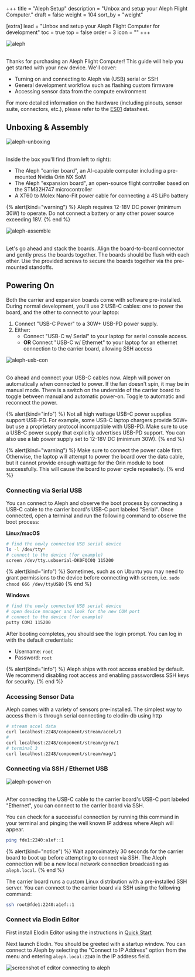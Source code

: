 +++
title = "Aleph Setup"
description = "Unbox and setup your Aleph Flight Computer."
draft = false
weight = 104
sort_by = "weight"

[extra]
lead = "Unbox and setup your Aleph Flight Computer for development"
toc = true
top = false
order = 3
icon = ""
+++

<img src="/assets/aleph.jpg" alt="aleph"/>
<br></br>

Thanks for purchasing an Aleph Flight Computer! This guide will help you get started with your new device. We'll cover:
- Turning on and connecting to Aleph via (USB) serial or SSH
- General development workflow such as flashing custom firmware
- Accessing sensor data from the compute environment

For more detailed information on the hardware (including pinouts, sensor suite, connectors, etc.), please refer to the [ES01](/ES01) datasheet.

## Unboxing & Assembly

<img src="/assets/aleph-unboxing.jpg" alt="aleph-unboxing"/>
<br></br>

Inside the box you'll find (from left to right):
- The Aleph "carrier board", an AI-capable computer including a pre-mounted Nvidia Orin NX SoM
- The Aleph "expansion board", an open-source flight controller based on the STM32H747 microcontroller
- A XT60 to Molex Nano-Fit power cable for connecting a 4S LiPo battery

{% alert(kind="warning") %}
Aleph requires 12-18V DC power (minimum 30W) to operate.
Do not connect a battery or any other power source exceeding 18V.
{% end %}

<img src="/assets/aleph-assemble.jpg" alt="aleph-assemble"/>
<br></br>

Let's go ahead and stack the boards. Align the board-to-board connector and gently press the boards together. The boards should be flush with each other.
Use the provided screws to secure the boards together via the pre-mounted standoffs.

## Powering On

Both the carrier and expansion boards come with software pre-installed.
During normal development, you'll use 2 USB-C cables: one to power the board, and the other to connect to your laptop:

1. Connect "USB-C Power" to a 30W+ USB-PD power supply.
2. Either:
    - Connect "USB-C w/ Serial" to your laptop for serial console access.
    - **OR** Connect "USB-C w/ Ethernet" to your laptop for an ethernet connection to the carrier board, allowing SSH access

<img src="/assets/aleph-usb-con.jpg" alt="aleph-usb-con"/>
<br></br>

Go ahead and connect your USB-C cables now. Aleph will power on automatically when connected to power. If the fan doesn't spin, it may be in manual mode.
There is a switch on the underside of the carrier board to toggle between manual and automatic power-on. Toggle to automatic and reconnect the power.

{% alert(kind="info") %}
Not all high wattage USB-C power supplies support USB-PD.
For example, some USB-C laptop chargers provide 50W+ but use a proprietary protocol incompatible with USB-PD.
Make sure to use a USB-C power supply that explicitly advertises USB-PD support.
You can also use a lab power supply set to 12-18V DC (minimum 30W).
{% end %}

{% alert(kind="warning") %}
Make sure to connect the power cable first.
Otherwise, the laptop will attempt to power the board over the data cable, but it cannot provide enough wattage
for the Orin module to boot successfully. This will cause the board to power cycle repeatedly.
{% end %}

### Connecting via Serial USB

You can connect to Aleph and observe the boot process by connecting a USB-C cable to the carrier board's USB-C port labeled "Serial". Once connected,
open a terminal and run the following command to observe the boot process:

**Linux/macOS**
```sh
# find the newly connected USB serial device
ls -l /dev/tty*
# connect to the device (for example)
screen /dev/tty.usbserial-DK0FQC0Q 115200
```

{% alert(kind="info") %}
Sometimes, such as on Ubuntu you may need to grant permissions to the device before connecting with
screen, i.e. `sudo chmod 666 /dev/ttyUSB0`
{% end %}

**Windows**
```sh
# find the newly connected USB serial device
# open device manager and look for the new COM port
# connect to the device (for example)
putty COM3 115200
```

After booting completes, you should see the login prompt.
You can log in with the default credentials:
- Username: `root`
- Password: `root`

{% alert(kind="info") %}
Aleph ships with root access enabled by default. We recommend disabling root access and enabling passwordless SSH keys for security.
{% end %}

### Accessing Sensor Data

Aleph comes with a variety of sensors pre-installed. The simplest way to access them is through serial connecting to elodin-db using http

```sh
# stream accel data
curl localhost:2248/component/stream/accel/1
#
curl localhost:2248/component/stream/gyro/1
# terminal 3
curl localhost:2248/component/stream/mag/1
```

### Connecting via SSH / Ethernet USB

<img src="/assets/aleph-power-on.jpg" alt="aleph-power-on"/>
<br></br>

After connecting the USB-C cable to the carrier board's USB-C port labeled "Ethernet", you can connect to the carrier board via SSH.

You can check for a successful connection by running this command in your terminal and pinging the well known IP address where Aleph will appear.

```sh
ping fde1:2240:a1ef::1
```

{% alert(kind="notice") %}
Wait approximately 30 seconds for the carrier board to boot up before attempting to connect via SSH.
The Aleph connection will be a new local network connection broadcasting as `aleph.local`.
{% end %}

The carrier board runs a custom Linux distribution with a pre-installed SSH server. You can connect to the carrier board via SSH using the following command:

```sh
ssh root@fde1:2240:a1ef::1
```

### Connect via Elodin Editor

First install Elodin Editor using the instructions in [Quick Start](/home/quickstart#install)

Next launch Elodin. You should be greeted with a startup window. You can connect to Aleph by selecting the "Connect to IP Address" option from the menu and entering `aleph.local:2240` in the IP address field.


<img src="/assets/aleph-connect.png" alt="screenshot of editor connecting to aleph"/>
